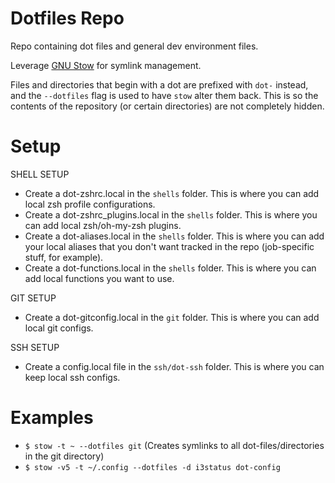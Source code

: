 # Dotfiles Repo
Repo containing dot files and general dev environment files.

Leverage [GNU Stow](https://www.gnu.org/software/stow/) for symlink management.

Files and directories that begin with a dot are prefixed with `dot-` instead, and the `--dotfiles` flag is used to have `stow` alter them back. This is so the contents of the repository (or certain directories) are not completely hidden.

# Setup
SHELL SETUP
- Create a dot-zshrc.local in the `shells` folder. This is where you can add local zsh profile configurations.
- Create a dot-zshrc_plugins.local in the `shells` folder. This is where you can add local zsh/oh-my-zsh plugins.
- Create a dot-aliases.local in the `shells` folder. This is where you can add your local aliases that you don't want tracked in the repo (job-specific stuff, for example).
- Create a dot-functions.local in the `shells` folder. This is where you can add local functions you want to use.

GIT SETUP
- Create a dot-gitconfig.local in the `git` folder. This is where you can add local git configs.

SSH SETUP
- Create a config.local file in the `ssh/dot-ssh` folder. This is where you can keep local ssh configs.

# Examples
- `$ stow -t ~ --dotfiles git` (Creates symlinks to all dot-files/directories in the git directory)
- `$ stow -v5 -t ~/.config --dotfiles -d i3status dot-config`
